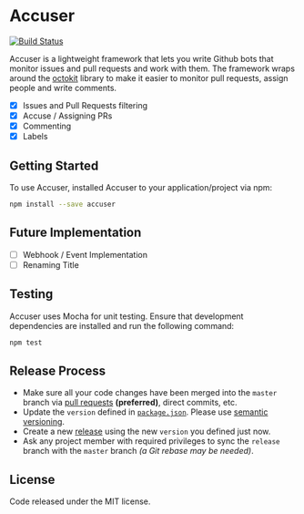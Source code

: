 # Accuser

[![Build Status](https://travis-ci.org/nus-cs2103/accuser.svg?branch=master)](https://travis-ci.org/nus-cs2103/accuser)

Accuser is a lightweight framework that lets you write Github bots that monitor issues and pull requests and work with them. The framework wraps around the [octokit](https://github.com/octokit/rest.js) library to make it easier to monitor pull requests, assign people and write comments.

- [x] Issues and Pull Requests filtering
- [x] Accuse / Assigning PRs
- [x] Commenting
- [x] Labels

## Getting Started

To use Accuser, installed Accuser to your application/project via npm:

```bash
npm install --save accuser
```

## Future Implementation

- [ ] Webhook / Event Implementation
- [ ] Renaming Title

## Testing

Accuser uses Mocha for unit testing. Ensure that development dependencies are installed and run the following command:

```bash
npm test
```

## Release Process

- Make sure all your code changes have been merged into the `master` branch via [pull requests](https://github.com/nus-cs2103/accuser/pulls) **(preferred)**, direct commits, etc.
- Update the `version` defined in [`package.json`](package.json). Please use [semantic versioning](https://semver.org).
- Create a new [release](https://github.com/nus-cs2103/accuser/releases/new) using the new `version` you defined just now.
- Ask any project member with required privileges to sync the `release` branch with the `master` branch _(a Git rebase may be needed)_.

## License

Code released under the MIT license.
